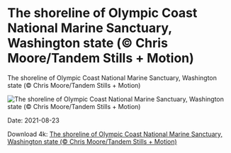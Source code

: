 # The shoreline of Olympic Coast National Marine Sanctuary, Washington state (© Chris Moore/Tandem Stills + Motion)

The shoreline of Olympic Coast National Marine Sanctuary, Washington state (© Chris Moore/Tandem Stills + Motion)

![The shoreline of Olympic Coast National Marine Sanctuary, Washington state (© Chris Moore/Tandem Stills + Motion)](https://bing.com/th?id=OHR.OlympicCoast_EN-US0864284151_UHD.jpg&w=1024&h=576)

Date: 2021-08-23

Download 4k: [The shoreline of Olympic Coast National Marine Sanctuary, Washington state (© Chris Moore/Tandem Stills + Motion)](https://bing.com/th?id=OHR.OlympicCoast_EN-US0864284151_UHD.jpg)

